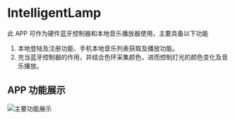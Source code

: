 # IntelligentLamp
此 APP 可作为硬件蓝牙控制器和本地音乐播放器使用，主要具备以下功能
1. 本地登陆及注册功能、手机本地音乐列表获取及播放功能。
2. 充当蓝牙控制器的作用，并结合色环采集颜色，进而控制灯光的颜色变化及音乐播放。
## APP 功能展示
![主要功能展示](https://img-blog.csdnimg.cn/20190119191941185.png?x-oss-process=image/watermark,type_ZmFuZ3poZW5naGVpdGk,shadow_10,text_aHR0cHM6Ly9ibG9nLmNzZG4ubmV0L21veXVjaGFvc2hlbmc=,size_16,color_FFFFFF,t_70)
